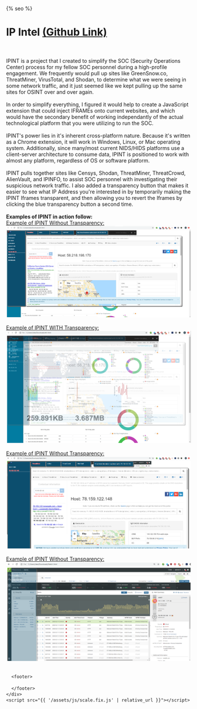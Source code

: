 <html lang="{{ site.lang | default: "en-US" }}">
  <head>
    <meta charset="utf-8">
    <meta http-equiv="X-UA-Compatible" content="chrome=1">

{% seo %}
    <meta name="viewport" content="width=device-width">
    <!--[if lt IE 9]>
    <script src="//html5shiv.googlecode.com/svn/trunk/html5.js"></script>
    <![endif]-->
    <title>🔒🛡️ Jacob Kelley's Github 🛡️🔒</title>
  </head>
  <body>
    <div class="wrapper">
      <h1>IP Intel <a href="https://github.com/exaybachay-ak/IPINT">(Github Link)</a></h1>
        <br /><br />
        IPINT is a project that I created to simplify the SOC (Security Operations Center) process for my fellow SOC personnel during a high-profile engagement.  We frequently would pull up sites like GreenSnow.co, ThreatMiner, VirusTotal, and Shodan, to determine what we were seeing in some network traffic, and it just seemed like we kept pulling up the same sites for OSINT over and over again. <br /><br />
        In order to simplify everything, I figured it would help to create a JavaScript extension that could inject IFRAMEs onto current websites, and which would have the secondary benefit of working independantly of the actual technological platform that you were utilizing to run the SOC.<br /><br />
        IPINT's power lies in it's inherent cross-platform nature.  Because it's written as a Chrome extension, it will work in Windows, Linux, or Mac operating system.  Additionally, since many/most current NIDS/HIDS platforms use a client-server architecture to consume data, IPINT is positioned to work with almost any platform, regardless of OS or software platform.<br /><br />
        IPINT pulls together sites like Censys, Shodan, ThreatMiner, ThreatCrowd, AlienVault, and IPINFO, to assist SOC personnel with investigating their suspicious network traffic.  I also added a transparency button that makes it easier to see what IP Address you're interested in by temporarily making the IPINT Iframes transparent, and then allowing you to revert the Iframes by clicking the blue transparency button a second time.<br /><br />
      <b>Examples of IPINT in action follow:</b><br />
      <u>Example of IPINT Without Transparency:</u><br />
      <img src="/assets/images/ELK_Platform_IPINT_Full.png" /><br /><br />
      <u>Example of IPINT WITH Transparency:</u><br />
      <img src="/assets/images/ELK_Platform_IPINT_1_trans.png" /><br /><br />
      <u>Example of IPINT Without Transparency:</u><br />
      <img src="/assets/images/Fidelis_Platform_IPINT_1_Full.png" /><br /><br />
      <u>Example of IPINT Without Transparency:</u><br />
      <img src="/assets/images/Fidelis_Platform_IPINT_1_trans.png" /><br /><br />
            
      
      <footer>

      </footer>
    </div>
    <script src="{{ '/assets/js/scale.fix.js' | relative_url }}"></script>

  </body>
</html>
